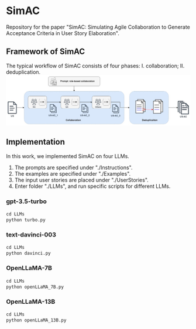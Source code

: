 # SimAC
Repository for the paper "SimAC: Simulating Agile Collaboration to Generate Acceptance Criteria in User Story Elaboration".
## Framework of SimAC
The typical workflow of SimAC consists of four phases: I. collaboration; II. deduplication.
![alt text](https://github.com/liyishu0308/SimAC/blob/main/img/workflow.jpg?raw=true)
## Implementation
In this work, we implemented SimAC on four LLMs.
1. The prompts are specified under "./Instructions".
2. The examples are specified under "./Examples".
3. The input user stories are placed under "./UserStories".
4. Enter folder "./LLMs", and run specific scripts for different LLMs.
### gpt-3.5-turbo
```
cd LLMs
python turbo.py
```
### text-davinci-003
```
cd LLMs
python davinci.py
```
### OpenLLaMA-7B
```
cd LLMs
python openLLaMA_7B.py
```
### OpenLLaMA-13B
```
cd LLMs
python openLLaMA_13B.py
```

